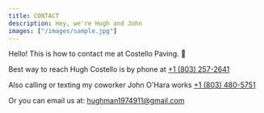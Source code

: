 ```yaml
---
title: CONTACT
description: Hey, we're Hugh and John
images: ["/images/sample.jpg"]
---
```



Hello!  This is how to contact me at Costello Paving. :wave:

Best way to reach Hugh Costello is by phone at [+1 (803) 257-2641](tel:+18032572641)

Also calling or texting my coworker John O'Hara works [+1 (803) 480-5751](tel:+18034805751)

Or you can email us at: hughman1974911@gmail.com